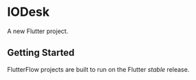 # IODesk

A new Flutter project.

## Getting Started

FlutterFlow projects are built to run on the Flutter _stable_ release.

